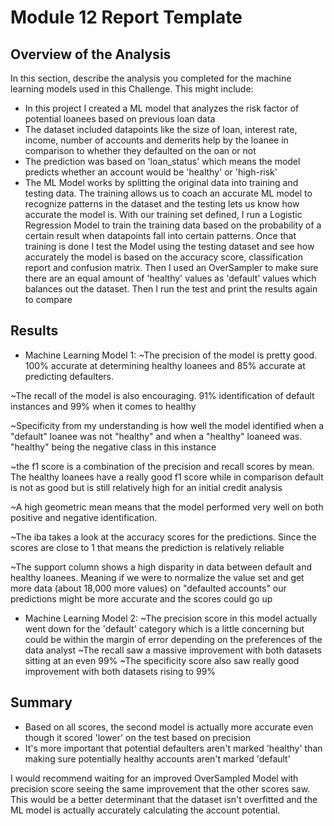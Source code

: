 # Module 12 Report Template

## Overview of the Analysis

In this section, describe the analysis you completed for the machine learning models used in this Challenge. This might include:

* In this project I created a ML model that analyzes the risk factor of potential loanees based on previous loan data
* The dataset included datapoints like the size of loan, interest rate, income, number of accounts and demerits help by the loanee in comparison to whether they defaulted on the oan or not
* The prediction was based on 'loan_status' which means the model predicts whether an account would be 'healthy' or 'high-risk'
* The ML Model works by splitting the original data into training and testing data. The training allows us to coach an accurate ML model to recognize patterns in the dataset and the testing lets us know how accurate the model is. With our training set defined, I run a Logistic Regression Model to train the training data based on the probability of a certain result when datapoints fall into certain patterns. Once that training is done I test the Model using the testing dataset and see how accurately the model is based on the accuracy score, classification report and confusion matrix. Then I used an OverSampler to make sure there are an equal amount of 'healthy' values as 'default' values which balances out the dataset. Then I run the test and print the results again to compare

## Results

* Machine Learning Model 1:
~The precision of the model is pretty good. 100% accurate at determining healthy loanees and 85% accurate at predicting defaulters.

~The recall of the model is also encouraging. 91% identification of default instances and 99% when it comes to healthy

~Specificity from my understanding is how well the model identified when a "default" loanee was not "healthy" and when a "healthy" loaneed was. "healthy" being the negative class in this instance

~the f1 score is a combination of the precision and recall scores by mean. The healthy loanees have a really good f1 score while in comparison default is not as good but is still relatively high for an initial credit analysis

~A high geometric mean means that the model performed very well on both positive and negative identification.

~The iba takes a look at the accuracy scores for the predictions. Since the scores are close to 1 that means the prediction is relatively reliable

~The support column shows a high disparity in data between default and healthy loanees. Meaning if we were to normalize the value set and get more data (about 18,000 more values) on "defaulted accounts" our predictions might be more accurate and the scores could go up



* Machine Learning Model 2:
  ~The precision score in this model actually went down for the 'default' category which is a little concerning but could be within the margin of error depending on the preferences of the data analyst
  ~The recall saw a massive improvement with both datasets sitting at an even 99%
  ~The specificity score also saw really good improvement with both datasets rising to 99%

## Summary
* Based on all scores, the second model is actually more accurate even though it scored 'lower' on the test based on precision
* It's more important that potential defaulters aren't marked 'healthy' than making sure potentially healthy accounts aren't marked 'default'

I would recommend waiting for an improved OverSampled Model with precision score seeing the same improvement that the other scores saw. This would be a better determinant that the dataset isn't overfitted and the ML model is actually accurately calculating the account potential.